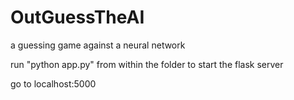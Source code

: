 # OutGuessTheAI
a guessing game against a neural network

run "python app.py" from within the folder to start the flask server

go to localhost:5000
